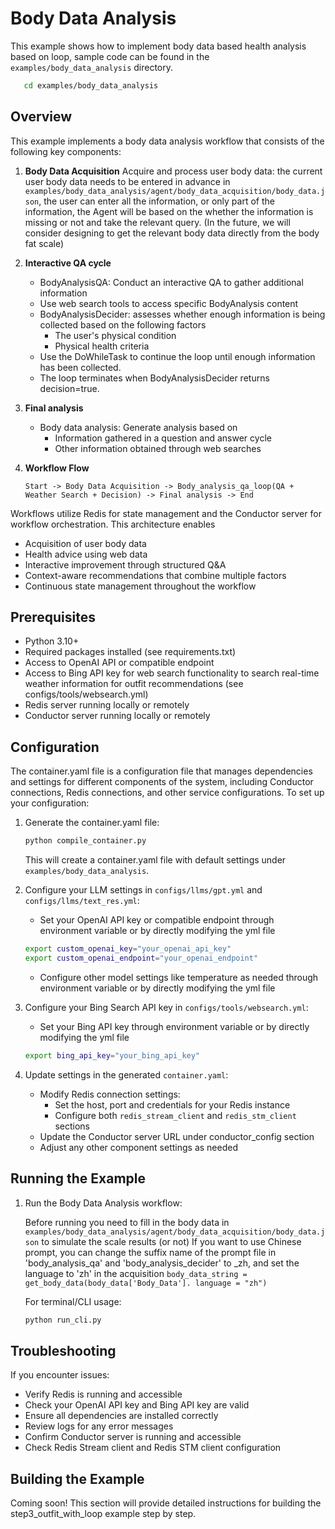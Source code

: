 # Body Data Analysis

This example shows how to implement body data based health analysis based on loop, sample code can be found in the `examples/body_data_analysis` directory.

```bash
   cd examples/body_data_analysis
```

## Overview

This example implements a body data analysis workflow that consists of the following key components:

1. **Body Data Acquisition**
Acquire and process user body data: the current user body data needs to be entered in advance in `examples/body_data_analysis/agent/body_data_acquisition/body_data.json`, the user can enter all the information, or only part of the information, the Agent will be based on the whether the information is missing or not and take the relevant query. (In the future, we will consider designing to get the relevant body data directly from the body fat scale)

2. **Interactive QA cycle**
   - BodyAnalysisQA: Conduct an interactive QA to gather additional information
   - Use web search tools to access specific BodyAnalysis content
   - BodyAnalysisDecider: assesses whether enough information is being collected based on the following factors
     - The user's physical condition
     - Physical health criteria
   - Use the DoWhileTask to continue the loop until enough information has been collected.
   - The loop terminates when BodyAnalysisDecider returns decision=true.

3. **Final analysis**
   - Body data analysis: Generate analysis based on
     - Information gathered in a question and answer cycle
     - Other information obtained through web searches

4. **Workflow Flow**
   ```
   Start -> Body Data Acquisition -> Body_analysis_qa_loop(QA + Weather Search + Decision) -> Final analysis -> End

   ```

Workflows utilize Redis for state management and the Conductor server for workflow orchestration. This architecture enables
- Acquisition of user body data
- Health advice using web data
- Interactive improvement through structured Q&A
- Context-aware recommendations that combine multiple factors
- Continuous state management throughout the workflow


## Prerequisites

- Python 3.10+
- Required packages installed (see requirements.txt)
- Access to OpenAI API or compatible endpoint
- Access to Bing API key for web search functionality to search real-time weather information for outfit recommendations (see configs/tools/websearch.yml)
- Redis server running locally or remotely
- Conductor server running locally or remotely

## Configuration

The container.yaml file is a configuration file that manages dependencies and settings for different components of the system, including Conductor connections, Redis connections, and other service configurations. To set up your configuration:

1. Generate the container.yaml file:
   ```bash
   python compile_container.py
   ```
   This will create a container.yaml file with default settings under `examples/body_data_analysis`.

2. Configure your LLM settings in `configs/llms/gpt.yml` and `configs/llms/text_res.yml`:
   - Set your OpenAI API key or compatible endpoint through environment variable or by directly modifying the yml file
   ```bash
   export custom_openai_key="your_openai_api_key"
   export custom_openai_endpoint="your_openai_endpoint"
   ```
   - Configure other model settings like temperature as needed through environment variable or by directly modifying the yml file

3. Configure your Bing Search API key in `configs/tools/websearch.yml`:
   - Set your Bing API key through environment variable or by directly modifying the yml file
   ```bash
   export bing_api_key="your_bing_api_key"
   ```

4. Update settings in the generated `container.yaml`:
   - Modify Redis connection settings:
     - Set the host, port and credentials for your Redis instance
     - Configure both `redis_stream_client` and `redis_stm_client` sections
   - Update the Conductor server URL under conductor_config section
   - Adjust any other component settings as needed

## Running the Example

1. Run the Body Data Analysis workflow:

   Before running you need to fill in the body data in `examples/body_data_analysis/agent/body_data_acquisition/body_data.json` to simulate the scale results (or not)
If you want to use Chinese prompt, you can change the suffix name of the prompt file in 'body_analysis_qa' and 'body_analysis_decider' to _zh, and set the language to 'zh' in the acquisition `body_data_string = get_body_data(body_data['Body_Data']. language = "zh")`

   For terminal/CLI usage:
   ```bash
   python run_cli.py
   ```



## Troubleshooting

If you encounter issues:
- Verify Redis is running and accessible
- Check your OpenAI API key and Bing API key are valid
- Ensure all dependencies are installed correctly
- Review logs for any error messages
- Confirm Conductor server is running and accessible
- Check Redis Stream client and Redis STM client configuration

## Building the Example

Coming soon! This section will provide detailed instructions for building the step3_outfit_with_loop example step by step.
